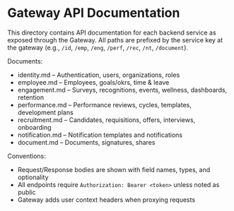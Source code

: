 # Gateway API Documentation

This directory contains API documentation for each backend service as exposed through the Gateway. All paths are prefixed by the service key at the gateway (e.g., `/id`, `/emp`, `/eng`, `/perf`, `/rec`, `/nt`, `/document`).

Documents:

- identity.md – Authentication, users, organizations, roles
- employee.md – Employees, goals/okrs, time & leave
- engagement.md – Surveys, recognitions, events, wellness, dashboards, retention
- performance.md – Performance reviews, cycles, templates, development plans
- recruitment.md – Candidates, requisitions, offers, interviews, onboarding
- notification.md – Notification templates and notifications
- document.md – Documents, signatures, shares

Conventions:
- Request/Response bodies are shown with field names, types, and optionality
- All endpoints require `Authorization: Bearer <token>` unless noted as public
- Gateway adds user context headers when proxying requests


